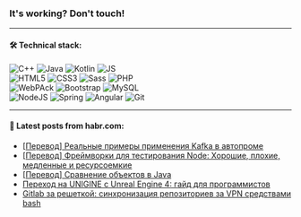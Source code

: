 ### It's working? Don't touch!

---

#### 🛠️ Technical stack:

![C++](https://img.shields.io/badge/C++-informational?logo=c%2B%2B&style=flat&logoColor=white&color=9C033A)
![Java](https://img.shields.io/badge/Java-informational?logo=java&style=flat&logoColor=white&color=007396)
![Kotlin](https://img.shields.io/badge/Kotlin-informational?logo=Kotlin&style=flat&logoColor=white&color=0095D5)
![JS](https://img.shields.io/badge/JS-informational?logo=javaScript&style=flat&logoColor=black&color=F7Df1E) <br>
![HTML5](https://img.shields.io/badge/HTML5-informational?logo=html5&style=flat&logoColor=white&color=E34F26)
![CSS3](https://img.shields.io/badge/CSS3-informational?logo=css3&style=flat&logoColor=white&color=157286)
![Sass](https://img.shields.io/badge/Saas-informational?logo=sass&style=flat&logoColor=white&color=hotpink)
![PHP](https://img.shields.io/badge/PHP-informational?logo=php&style=flat&logoColor=white&color=777BB4) <br>
![WebPAck](https://img.shields.io/badge/WebPack-informational?logo=webPack&style=flat&logoColor=white&color=FF6F00)
![Bootstrap](https://img.shields.io/badge/Bootstrap-informational?logo=Bootstrap&style=flat&logoColor=white&color=7952B3)
![MySQL](https://img.shields.io/badge/MySQL-informational?logo=MySQL&style=flat&logoColor=white&color=00f) <br>
![NodeJS](https://img.shields.io/badge/NodeJS-informational?logo=node.js&style=flat&logoColor=white&color=43853D)
![Spring](https://img.shields.io/badge/Spring-informational?logo=Spring&style=flat&logoColor=white&color=0A9EDC)
![Angular](https://img.shields.io/badge/Vue-informational?logo=vue.js&style=flat&logoColor=white&color=red)
![Git](https://img.shields.io/badge/Git-informational?logo=git&style=flat&logoColor=white&color=darkorange)

___

#### 💬 Latest posts from habr.com:

<!-- BLOG-POST-LIST:START -->
- [[Перевод] Реальные примеры применения Kafka в автопроме](https://habr.com/ru/post/670652/?utm_source=habrahabr&utm_medium=rss&utm_campaign=670652)
- [[Перевод] Фреймворки для тестирования Node: Хорошие, плохие, медленные и ресурсоемкие](https://habr.com/ru/post/670632/?utm_source=habrahabr&utm_medium=rss&utm_campaign=670632)
- [[Перевод] Сравнение объектов в Java](https://habr.com/ru/post/670630/?utm_source=habrahabr&utm_medium=rss&utm_campaign=670630)
- [Переход на UNIGINE с Unreal Engine 4: гайд для программистов](https://habr.com/ru/post/670518/?utm_source=habrahabr&utm_medium=rss&utm_campaign=670518)
- [Gitlab за решеткой: синхронизация репозиториев за VPN средствами bash](https://habr.com/ru/post/670174/?utm_source=habrahabr&utm_medium=rss&utm_campaign=670174)
<!-- BLOG-POST-LIST:END -->
